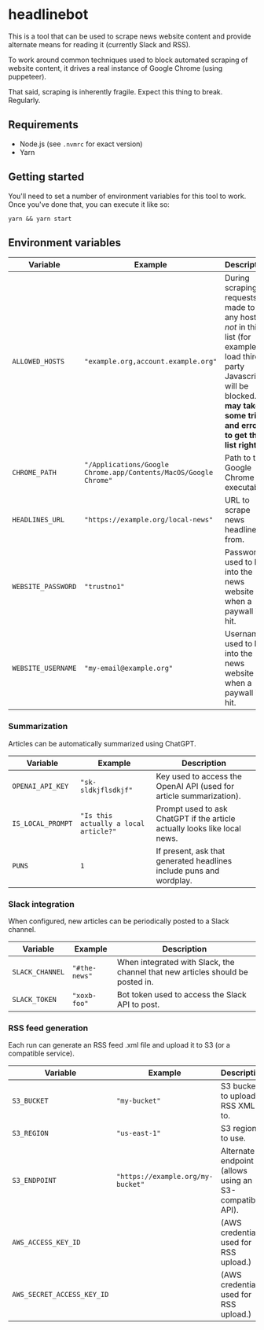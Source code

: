 # headlinebot

This is a tool that can be used to scrape news website content and provide alternate means for reading it (currently Slack and RSS).

To work around common techniques used to block automated scraping of website content, it drives a real instance of Google Chrome (using puppeteer).

That said, scraping is inherently fragile. Expect this thing to break. Regularly.

## Requirements

- Node.js (see `.nvmrc` for exact version)
- Yarn

## Getting started

You'll need to set a number of environment variables for this tool to work. Once you've done that, you can execute it like so:

```shell
yarn && yarn start
```

## Environment variables

| Variable           | Example                                                          | Description                                                                                                                                                                                |
| ------------------ | ---------------------------------------------------------------- | ------------------------------------------------------------------------------------------------------------------------------------------------------------------------------------------ |
| `ALLOWED_HOSTS`    | `"example.org,account.example.org"`                              | During scraping, requests made to any hosts _not_ in this list (for example, to load third-party Javascript) will be blocked. **It may take some trial and error to get this list right.** |
| `CHROME_PATH`      | `"/Applications/Google Chrome.app/Contents/MacOS/Google Chrome"` | Path to the Google Chrome executable.                                                                                                                                                      |
| `HEADLINES_URL`    | `"https://example.org/local-news"`                               | URL to scrape news headlines from.                                                                                                                                                         |
| `WEBSITE_PASSWORD` | `"trustno1"`                                                     | Password used to log into the news website when a paywall is hit.                                                                                                                          |
| `WEBSITE_USERNAME` | `"my-email@example.org"`                                         | Username used to log into the news website when a paywall is hit.                                                                                                                          |

### Summarization

Articles can be automatically summarized using ChatGPT.

| Variable          | Example                               | Description                                                               |
| ----------------- | ------------------------------------- | ------------------------------------------------------------------------- |
| `OPENAI_API_KEY`  | `"sk-sldkjflsdkjf"`                   | Key used to access the OpenAI API (used for article summarization).       |
| `IS_LOCAL_PROMPT` | `"Is this actually a local article?"` | Prompt used to ask ChatGPT if the article actually looks like local news. |
| `PUNS`            | `1`                                   | If present, ask that generated headlines include puns and wordplay.       |

### Slack integration

When configured, new articles can be periodically posted to a Slack channel.

| Variable        | Example       | Description                                                                    |
| --------------- | ------------- | ------------------------------------------------------------------------------ |
| `SLACK_CHANNEL` | `"#the-news"` | When integrated with Slack, the channel that new articles should be posted in. |
| `SLACK_TOKEN`   | `"xoxb-foo"`  | Bot token used to access the Slack API to post.                                |

### RSS feed generation

Each run can generate an RSS feed .xml file and upload it to S3 (or a compatible service).

| Variable                   | Example                           | Description                                             |
| -------------------------- | --------------------------------- | ------------------------------------------------------- |
| `S3_BUCKET`                | `"my-bucket"`                     | S3 bucket to upload RSS XML to.                         |
| `S3_REGION`                | `"us-east-1"`                     | S3 region to use.                                       |
| `S3_ENDPOINT`              | `"https://example.org/my-bucket"` | Alternate endpoint (allows using an S3-compatible API). |
| `AWS_ACCESS_KEY_ID`        |                                   | (AWS credential used for RSS upload.)                   |
| `AWS_SECRET_ACCESS_KEY_ID` |                                   | (AWS credential used for RSS upload.)                   |
